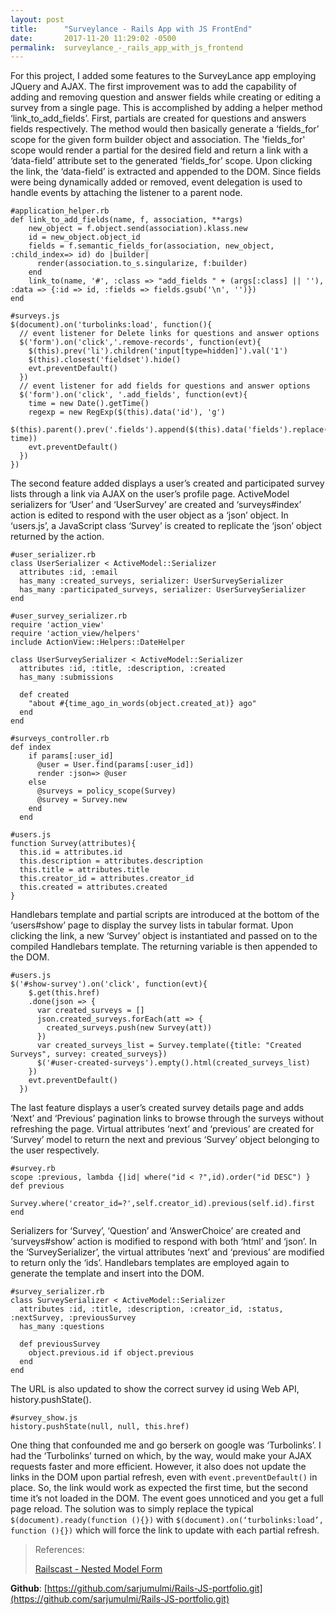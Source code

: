 ```yaml
---
layout: post
title:      "Surveylance - Rails App with JS FrontEnd"
date:       2017-11-20 11:29:02 -0500
permalink:  surveylance_-_rails_app_with_js_frontend
---
```



For this project, I added some features to the SurveyLance app employing JQuery and AJAX. The first improvement was to add the capability of adding and removing question and answer fields while creating or editing a survey from a single page. This is accomplished by adding a helper method ‘link_to_add_fields’. First, partials are created for questions and answers fields respectively. The method would then basically generate a ‘fields_for’ scope for the given form builder object and association. The 'fields_for' scope would render a partial for the desired field and return a link with a ‘data-field’ attribute set to the generated ‘fields_for’ scope. Upon clicking the link, the ‘data-field’ is extracted and appended to the DOM. Since fields were being dynamically added or removed, event delegation is used to handle events by attaching the listener to a parent node.

```
#application_helper.rb
def link_to_add_fields(name, f, association, **args)
    new_object = f.object.send(association).klass.new
    id = new_object.object_id
    fields = f.semantic_fields_for(association, new_object, :child_index=> id) do |builder|
      render(association.to_s.singularize, f:builder)
    end
    link_to(name, '#', :class => "add_fields " + (args[:class] || ''), :data => {:id => id, :fields => fields.gsub('\n', '')})
end
```
```
#surveys.js
$(document).on('turbolinks:load', function(){
  // event listener for Delete links for questions and answer options
  $('form').on('click','.remove-records', function(evt){
    $(this).prev('li').children('input[type=hidden]').val('1')
    $(this).closest('fieldset').hide()
    evt.preventDefault()
  })
  // event listener for add fields for questions and answer options
  $('form').on('click', '.add_fields', function(evt){ 
    time = new Date().getTime()
    regexp = new RegExp($(this).data('id'), 'g')
    $(this).parent().prev('.fields').append($(this).data('fields').replace(regexp, time))
    evt.preventDefault()
  })
})
```

The second feature added displays a user’s created and participated survey lists through a link via AJAX on the user’s profile page. ActiveModel serializers for ‘User’ and ‘UserSurvey’ are created and ‘surveys#index’ action is edited to respond with the user object as a ‘json’ object. In ‘users.js’, a JavaScript class ‘Survey’ is created to replicate the ‘json’ object returned by the action. 
```
#user_serializer.rb
class UserSerializer < ActiveModel::Serializer
  attributes :id, :email
  has_many :created_surveys, serializer: UserSurveySerializer
  has_many :participated_surveys, serializer: UserSurveySerializer
end
```
```
#user_survey_serializer.rb
require 'action_view'
require 'action_view/helpers'
include ActionView::Helpers::DateHelper

class UserSurveySerializer < ActiveModel::Serializer
  attributes :id, :title, :description, :created
  has_many :submissions

  def created
    "about #{time_ago_in_words(object.created_at)} ago"
  end 
end
```
```
#surveys_controller.rb
def index
    if params[:user_id]
      @user = User.find(params[:user_id])
      render :json=> @user
    else
      @surveys = policy_scope(Survey)
      @survey = Survey.new
    end
  end
```
```
#users.js
function Survey(attributes){
  this.id = attributes.id
  this.description = attributes.description
  this.title = attributes.title
  this.creator_id = attributes.creator_id
  this.created = attributes.created
}
```
Handlebars template and partial scripts are introduced at the bottom of the ‘users#show’ page to display the survey lists in tabular format. Upon clicking the link, a new ‘Survey’ object is instantiated and passed on to the compiled Handlebars template. The returning variable is then appended to the DOM.
```
#users.js
$('#show-survey').on('click', function(evt){
    $.get(this.href)
    .done(json => {
      var created_surveys = []
      json.created_surveys.forEach(att => {
        created_surveys.push(new Survey(att))
      })
      var created_surveys_list = Survey.template({title: "Created Surveys", survey: created_surveys})
      $('#user-created-surveys').empty().html(created_surveys_list)
	})
	evt.preventDefault()
  })
```
The last feature displays a user’s created survey details page and adds ‘Next’ and ‘Previous’ pagination links to browse through the surveys without refreshing the page. Virtual attributes ‘next’ and ‘previous’ are created for ‘Survey’ model to return the next and previous ‘Survey’ object belonging to the user respectively. 

```
#survey.rb
scope :previous, lambda {|id| where("id < ?",id).order("id DESC") }
def previous
    Survey.where('creator_id=?',self.creator_id).previous(self.id).first
end
```

Serializers for ‘Survey’, ‘Question’ and ‘AnswerChoice’ are created and ‘surveys#show’ action is modified to respond with both ‘html’ and ‘json’. In the ‘SurveySerializer’, the virtual attributes ‘next’ and ‘previous’ are modified to return only the ‘ids’. Handlebars templates are employed again to generate the template and insert into the DOM.

```
#survey_serializer.rb
class SurveySerializer < ActiveModel::Serializer
  attributes :id, :title, :description, :creator_id, :status, :nextSurvey, :previousSurvey
  has_many :questions

  def previousSurvey
    object.previous.id if object.previous
  end
end
```

The URL is also updated to show the correct survey id using Web API, history.pushState().

```
#survey_show.js
history.pushState(null, null, this.href)
```

One thing that confounded me and go berserk on google was ‘Turbolinks’. I had the ‘Turbolinks’ turned on which, by the way, would make your AJAX requests faster and more efficient. However, it also does not update the links in the DOM upon partial refresh, even with `event.preventDefault()` in place. So, the link would work as expected the first time, but the second time it’s not loaded in the DOM. The event goes unnoticed and you get a full page reload. The solution was to simply replace the typical `$(document).ready(function (){})` with `$(document).on(‘turbolinks:load’, function (){})` which will force the link to update with each partial refresh.
> References:
> 
> [Railscast - Nested Model Form ](http://railscasts.com/episodes/196-nested-model-form-revised?autoplay=true)

**Github**: [https://github.com/sarjumulmi/Rails-JS-portfolio.git](https://github.com/sarjumulmi/Rails-JS-portfolio.git)


